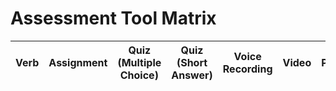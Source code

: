 # Assessment Tool Matrix

| Verb     | Assignment | Quiz (Multiple Choice) | Quiz (Short Answer) | Voice Recording | Video | Photograph |
| ---      | ---        | ---                    | ---                 | ---             | ---   | ---        |
